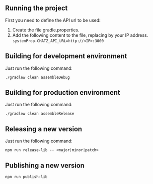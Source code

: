 ## Running the project ##

First you need to define the API url to be used:

1. Create the file gradle.properties.
2. Add the following content to the file, replacing <IP> by your IP address.
````systemProp.CHATZ_API_URL=http://<IP>:3000````

## Building for development environment ##

Just run the following command:
````
./gradlew clean assembleDebug
````

## Building for production environment ##

Just run the following command:
````
./gradlew clean assembleRelease
````

## Releasing a new version ##

Just run the following command:
````
npm run release-lib -- <major|minor|patch>
````

## Publishing a new version ##
````
npm run publish-lib
````